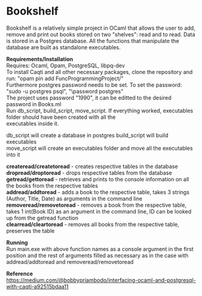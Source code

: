 # Bookshelf  
Bookshelf is a relatively simple project in OCaml that allows the user to add, remove and print out books stored on two "shelves": read and to read. Data is stored in a Postgres database. All the functions that manipulate the database are built as standalone executables.  

**Requirements/Installation**  
Requires: Ocaml, Opam, PostgreSQL, libpq-dev  
To install Caqti and all other necessary packages, clone the repository and run: "opam pin add FuncProgrammingProject/"  
Furthermore postgres password needs to be set. To set the password: "sudo -u postgres psql", "\password postgres"  
The project uses password "1990", it can be editted to the desired password in Books.ml  
Run db_script, build_script, move_script. If everything worked, executables folder should have been created with all the  
executables inside it.  

db_script will create a database in postgres
build_script will build executables  
move_script will create an executables folder and move all the executables into it

**createread/createtoread** - creates respective tables in the database  
**dropread/droptoread** - drops respective tables from the database  
**getread/gettoread** - retrieves and prints to the console information on all the books from the respective tables  
**addread/addtoread** - adds a book to the respective table, takes 3 strings (Author, Title, Date) as arguments in the command line  
**removeread/removetoread** - removes a book from the respective table, takes 1 int(Book ID) as an argument in the command line, ID can be looked up from the getread function  
**clearread/cleartoread** - removes all books from the respective table, preserves the table  

**Running**  
Run main.exe with above function names as a console argument in the first position and the rest of arguments filled as necessary as in the  case with addread/addtoread and removeread/removetoread  

**Reference**  
https://medium.com/@bobbypriambodo/interfacing-ocaml-and-postgresql-with-caqti-a92515bdaa11
